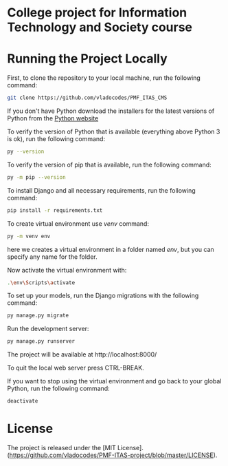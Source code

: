 # College project for Information Technology and Society course 

# Running the Project Locally

First, to clone the repository to your local machine, run the following command:
```bash
git clone https://github.com/vladocodes/PMF_ITAS_CMS
```

If you don't have Python download the installers for the latest versions of Python from the [Python website](https://www.python.org/downloads/windows/)

To verify the version of Python that is available (everything above Python 3 is ok), run the following command:
```bash
py --version
```

To verify the version of pip that is available, run the following command:
```bash
py -m pip --version
```

To install Django and all necessary requirements, run the following command:
```bash
pip install -r requirements.txt
```

To create virtual environment use *venv* command:
```bash
py -m venv env
```
here we creates a virtual environment in a folder named *env*, but you can specify any name for the folder.

Now activate the virtual environment with:
```bash
.\env\Scripts\activate
```

To set up your models, run the Django migrations with the following command:
```bash
py manage.py migrate
```

Run the development server:
```bash
py manage.py runserver
```

The project will be available at http://localhost:8000/

To quit the local web server press CTRL-BREAK.

If you want to stop using the virtual environment and go back to your global Python, run the following command:
```bash
deactivate
```

# License
The project is released under the [MIT License].(https://github.com/vladocodes/PMF-ITAS-project/blob/master/LICENSE).
